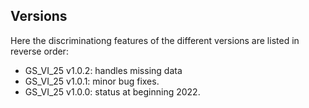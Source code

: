## Versions
Here the discriminationg features of the different versions are listed in reverse order:
- GS_VI_25 v1.0.2: handles missing data
- GS_VI_25 v1.0.1: minor bug fixes.
- GS_VI_25 v1.0.0: status at beginning 2022.
